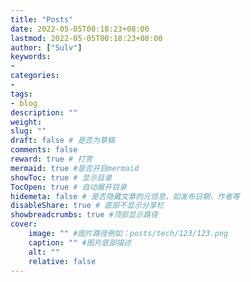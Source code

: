 ```yaml
---
title: "Posts"
date: 2022-05-05T00:18:23+08:00
lastmod: 2022-05-05T00:18:23+08:00
author: ["Sulv"]
keywords: 
- 
categories: 
- 
tags: 
- blog
description: ""
weight:
slug: ""
draft: false # 是否为草稿
comments: false
reward: true # 打赏
mermaid: true #是否开启mermaid
showToc: true # 显示目录
TocOpen: true # 自动展开目录
hidemeta: false # 是否隐藏文章的元信息，如发布日期、作者等
disableShare: true # 底部不显示分享栏
showbreadcrumbs: true #顶部显示路径
cover:
    image: "" #图片路径例如：posts/tech/123/123.png
    caption: "" #图片底部描述
    alt: ""
    relative: false
---
```





